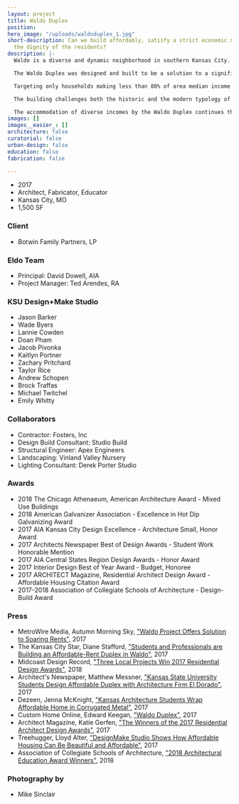 ```yaml
---
layout: project
title: Waldo Duplex
position: 
hero_image: "/uploads/waldoduplex_1.jpg"
short-description: Can we build affordably, satisfy a strict economic model, and support
  the dignity of the residents?
description: |-
  Waldo is a diverse and dynamic neighborhood in southern Kansas City. Once the southern extent of the city’s former streetcar line, Waldo doesn’t play by the rules of conventional urbanism or City Beautiful urban planning but has flourished nonetheless. The major commercial and industrial corridor along Wornall Road, Waldo’s major thoroughfare, is immediately flanked by established neighborhoods of single-family bungalows and shotgun homes. In this “anything goes” neighborhood exist opportunities for typological experimentation and architectural innovation.

  The Waldo Duplex was designed and built to be a solution to a significant, if unexpected problem in Metropolitan Kansas City. Rent is rising at a rate higher than the national average, negatively impacting lower-income neighborhoods like Waldo. Most intriguingly, the Waldo Duplex was designed and built by a group of 5th year architecture students from a nearby university as part of their final year studio project.

  Targeting only households making less than 80% of area median income and implementing rent controls, this project will be home for two moderately low-income families that want to live and work in Waldo, but otherwise could not afford to. This project suggests that a maligned architectural typology — the duplex — can be built affordably without sacrificing architectural integrity. With an “all in” budget of $290,000 (not including the cost of land), the project sought to provide affordable rents while satisfying the clients’ economic model.

  The building challenges both the historic and the modern typology of the duplex. This building type was conceived to meet housing needs in lower-income municipalities and neighborhoods. While developers today use the duplex model in a way that creates suburban neighborhoods with no identity whatsoever, the Waldo Duplex looks to the inherent benefits of duplex construction but works to redefine the building typology. Traditional duplexes isolate their tenants on either side of a partition wall. The Waldo Duplex unites them through the tradition of the front porch. In a larger sense, this project seeks to understand why affordable housing solutions often fall short. Typical affordable housing design only advances perceptions of inequality rather than fights them. This project suggests that affordability and thoughtful architecture are not mutually exclusive. It is the beginning of an important conversation. Can we build affordably, satisfy a strict economic model, and support the dignity of the residents?

  The accommodation of diverse incomes by the Waldo Duplex continues the dichotomy that defines this neighborhood today. Projects like this will ensure that Waldo maintains its unique character long into the future.
images: []
images__easier_: []
architecture: false
curatorial: false
urban-design: false
education: false
fabrication: false

---
```

- 2017
- Architect, Fabricator, Educator
- Kansas City, MO
- 1,500 SF

### Client
- Botwin Family Partners, LP

### Eldo Team
- Principal: David Dowell, AIA
- Project Manager: Ted Arendes, RA

### KSU Design+Make Studio
- Jason Barker
- Wade Byers
- Lannie Cowden
- Doan Pham
- Jacob Pivonka
- Kaitlyn Portner
- Zachary Pritchard
- Taylor Rice
- Andrew Schopen
- Brock Traffas
- Michael Twitchel
- Emily Whitty

### Collaborators
- Contractor: Fosters, Inc
- Design Build Consultant: Studio Build
- Structural Engineer: Apex Engineers
- Landscaping: Vinland Valley Nursery
- Lighting Consultant: Derek Porter Studio

### Awards
- 2018 The Chicago Athenaeum, American Architecture Award - Mixed Use Buildings
- 2018 American Galvanizer Association - Excellence in Hot Dip Galvanizing Award
- 2017 AIA Kansas City Design Excellence - Architecture Small, Honor Award
- 2017 Architects Newspaper Best of Design Awards - Student Work Honorable Mention
- 2017 AIA Central States Region Design Awards - Honor Award
- 2017 Interior Design Best of Year Award - Budget, Honoree
- 2017 ARCHITECT Magazine, Residential Architect Design Award - Affordable Housing Citation Award
- 2017-2018 Association of Collegiate Schools of Architecture - Design-Build Award

### Press
- MetroWire Media, Autumn Morning Sky, ["Waldo Project Offers Solution to Soaring Rents"](http://www.metrowiremedia.com/news/ksu-grads-kc-firms-launch-waldo-project-as-solution-for-soaring-rents "Waldo Project Offers Solution to Soaring Rents"), 2017
- The Kansas City Star, Diane Stafford, ["Students and Professionals are Building an Affordable-Rent Duplex in Waldo"](https://www.kansascity.com/news/business/development/article130397829.html "Students and Professionals are Building an Affordable-Rent Duplex in Waldo"), 2017
- Midcoast Design Record, ["Three Local Projects Win 2017 Residential Design Awards"](http://www.midcoastrecord.com/kcresidential "Three Local Projects Win 2017 Residential Design Awards"), 2018
- Architect's Newspaper, Matthew Messner, ["Kansas State University Students Design Affordable Duplex with Architecture Firm El Dorado"](https://archpaper.com/2017/02/kansas-state-student-duplex-el-dorado/#gallery-0-slide-0 "Kansas State University Students Design Affordable Duplex with Architecture Firm El Dorado"), 2017
- Dezeen, Jenna McKnight, ["Kansas Architecture Students Wrap Affordable Home in Corrugated Metal"](https://www.dezeen.com/2017/12/04/kansas-state-university-architecture-students-el-dorado-waldo-duplex-affordable-home-missouri/ "Kansas Architecture Students Wrap Affordable Home in Corrugated Metal"), 2017
- Custom Home Online, Edward Keegan, ["Waldo Duplex"](https://www.customhomeonline.com/project-gallery/waldo-duplex_s?utm_source=newsletter&utm_content=Project-Article&utm_medium=email&utm_campaign=DS_010218%20(1)&he=f69a0d791f5af958c44e953e584627edbd99b863 "Waldo Duplex"), 2017
- Architect Magazine, Katie Gerfen, ["The Winners of the 2017 Residential Architect Design Awards"](https://www.architectmagazine.com/awards/residential-architect-design-awards/the-winners-of-the-2017-residential-architect-design-awards_o "The Winners of the 2017 Residential Architect Design Awards"), 2017
- Treehugger, Lloyd Alter, ["DesignMake Studio Shows How Affordable Housing Can Be Beautiful and Affordable"](https://www.treehugger.com/green-architecture/designmake-studio-shows-how-affordable-housing-can-be-beautiful-and-affordable.html "DesignMake Studio Shows How Affordable Housing Can Be Beautiful and Affordable"), 2017
- Association of Collegiate Schools of Architecture, ["2018 Architectural Education Award Winners"](http://www.acsa-arch.org/programs-events/awards/archives/2018-architectural-education-award-winners "2018 Architectural Education Award Winners"), 2018

### Photography by
- Mike Sinclair